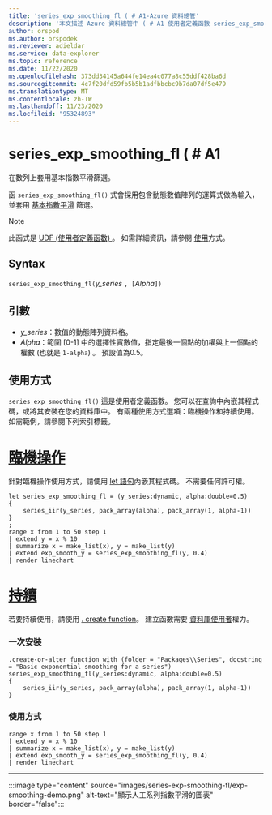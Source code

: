 ```yaml
---
title: 'series_exp_smoothing_fl ( # A1-Azure 資料總管'
description: '本文描述 Azure 資料總管中 ( # A1 使用者定義函數 series_exp_smoothing_fl。'
author: orspod
ms.author: orspodek
ms.reviewer: adieldar
ms.service: data-explorer
ms.topic: reference
ms.date: 11/22/2020
ms.openlocfilehash: 373dd34145a644fe14ea4c077a8c55ddf428ba6d
ms.sourcegitcommit: 4c7f20dfd59fb5b5b1adfbbcbc9b7da07df5e479
ms.translationtype: MT
ms.contentlocale: zh-TW
ms.lasthandoff: 11/23/2020
ms.locfileid: "95324893"
---
```

# <a name="series_exp_smoothing_fl"></a>series_exp_smoothing_fl ( # A1

在數列上套用基本指數平滑篩選。

函 `series_exp_smoothing_fl()` 式會採用包含動態數值陣列的運算式做為輸入，並套用 [基本指數平滑](https://en.wikipedia.org/wiki/Exponential_smoothing#Basic_(simple)_exponential_smoothing_(Holt_linear)) 篩選。

> [!NOTE]
> 此函式是 [UDF (使用者定義函數) ](../query/functions/user-defined-functions.md)。 如需詳細資訊，請參閱 [使用](#usage)方式。

## <a name="syntax"></a>Syntax

`series_exp_smoothing_fl(`*y_series* `, [`*Alpha*`])`
  
## <a name="arguments"></a>引數

* *y_series*：數值的動態陣列資料格。
* *Alpha*：範圍 [0-1] 中的選擇性實數值，指定最後一個點的加權與上一個點的權數 (也就是 `1-alpha`) 。 預設值為0.5。

## <a name="usage"></a>使用方式

`series_exp_smoothing_fl()` 這是使用者定義函數。 您可以在查詢中內嵌其程式碼，或將其安裝在您的資料庫中。 有兩種使用方式選項：臨機操作和持續使用。 如需範例，請參閱下列索引標籤。

# <a name="ad-hoc"></a>[臨機操作](#tab/adhoc)

針對臨機操作使用方式，請使用 [let 語句](../query/letstatement.md)內嵌其程式碼。 不需要任何許可權。

<!-- csl: https://help.kusto.windows.net:443/Samples -->
```kusto
let series_exp_smoothing_fl = (y_series:dynamic, alpha:double=0.5)
{
    series_iir(y_series, pack_array(alpha), pack_array(1, alpha-1))
}
;
range x from 1 to 50 step 1
| extend y = x % 10
| summarize x = make_list(x), y = make_list(y)
| extend exp_smooth_y = series_exp_smoothing_fl(y, 0.4) 
| render linechart
```

# <a name="persistent"></a>[持續](#tab/persistent)

若要持續使用，請使用 [. create function](../management/create-function.md)。 建立函數需要 [資料庫使用者](../management/access-control/role-based-authorization.md)權力。

### <a name="one-time-installation"></a>一次安裝

<!-- csl: https://help.kusto.windows.net:443/Samples -->
```kusto
.create-or-alter function with (folder = "Packages\\Series", docstring = "Basic exponential smoothing for a series")
series_exp_smoothing_fl(y_series:dynamic, alpha:double=0.5)
{
    series_iir(y_series, pack_array(alpha), pack_array(1, alpha-1))
}
```

### <a name="usage"></a>使用方式

<!-- csl: https://help.kusto.windows.net:443/Samples -->
```kusto
range x from 1 to 50 step 1
| extend y = x % 10
| summarize x = make_list(x), y = make_list(y)
| extend exp_smooth_y = series_exp_smoothing_fl(y, 0.4) 
| render linechart
```

---

:::image type="content" source="images/series-exp-smoothing-fl/exp-smoothing-demo.png" alt-text="顯示人工系列指數平滑的圖表" border="false":::
